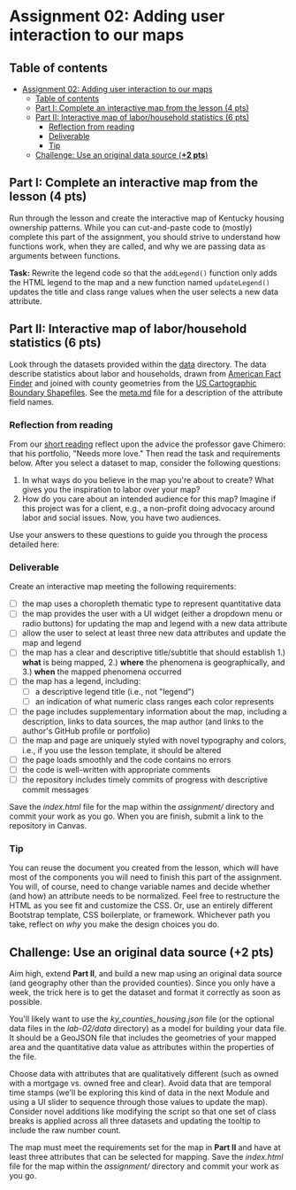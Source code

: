 # Assignment 02: Adding user interaction to our maps

## Table of contents

<!-- TOC -->

- [Assignment 02: Adding user interaction to our maps](#assignment-02-adding-user-interaction-to-our-maps)
    - [Table of contents](#table-of-contents)
    - [Part I: Complete an interactive map from the lesson (4 pts)](#part-i-complete-an-interactive-map-from-the-lesson-4-pts)
    - [Part II: Interactive map of labor/household statistics (6 pts)](#part-ii-interactive-map-of-laborhousehold-statistics-6-pts)
        - [Reflection from reading](#reflection-from-reading)
        - [Deliverable](#deliverable)
        - [Tip](#tip)
    - [Challenge: Use an original data source (**+2 pts**)](#challenge-use-an-original-data-source-2-pts)

<!-- /TOC -->

## Part I: Complete an interactive map from the lesson (4 pts)

Run through the lesson and create the interactive map of Kentucky housing ownership patterns. While you can cut-and-paste code to (mostly) complete this part of the assignment, you should strive to understand how functions work, when they are called, and why we are passing data as arguments between functions.

**Task:** Rewrite the legend code so that the `addLegend()` function only adds the HTML legend to the map and a new function named `updateLegend()` updates the title and class range values when the user selects a new data attribute. 


## Part II: Interactive map of labor/household statistics (6 pts)

Look through the datasets provided within the [data](data/) directory. The data describe statistics about labor and households, drawn from [American Fact Finder](https://factfinder.census.gov) and joined with county geometries from the [US Cartographic Boundary Shapefiles](https://www.census.gov/geo/maps-data/data/cbf/cbf_counties.html). See the [meta.md](data/meta.md) file for a description of the attribute field names.


### Reflection from reading

From our [short reading](https://shapeofdesignbook.com/chapters/02-craft-and-beauty/) reflect upon the advice the professor gave Chimero: that his portfolio, "Needs more love." Then read the task and requirements below. After you select a dataset to map, consider the following questions:

1. In what ways do you believe in the map you're about to create? What gives you the inspiration to labor over your map?
2. How do you care about an intended audience for this map? Imagine if this project was for a client, e.g., a non-profit doing advocacy around labor and social issues. Now, you have two audiences.

Use your answers to these questions to guide you through the process detailed here:

### Deliverable

Create an interactive map meeting the following requirements:

- [ ] the map uses a choropleth thematic type to represent quantitative data
- [ ] the map provides the user with a UI widget (either a dropdown menu or radio buttons) for updating the map and legend with a new data attribute
- [ ] allow the user to select at least three new data attributes and update the map and legend
- [ ] the map has a clear and descriptive title/subtitle that should establish 1.) **what** is being mapped, 2.) **where** the phenomena is geographically, and 3.) **when** the mapped phenomena occurred
- [ ] the map has a legend, including:
    - [ ] a descriptive legend title (i.e., not "legend")
    - [ ] an indication of what numeric class ranges each color represents
- [ ] the page includes supplementary information about the map, including a description, links to data sources, the map author (and links to the author's GitHub profile or portfolio)
- [ ] the map and page are uniquely styled with novel typography and colors, i.e., if you use the lesson template, it should be altered
- [ ] the page loads smoothly and the code contains no errors
- [ ] the code is well-written with appropriate comments
- [ ] the repository includes timely commits of progress with descriptive commit messages

Save the _index.html_ file for the map within the _assignment/_ directory and commit your work as you go. When you are finish, submit a link to the repository in Canvas.

### Tip

You can reuse the document you created from the lesson, which will have most of the components you will need to finish this part of the assignment. You will, of course, need to change variable names and decide whether (and how) an attribute needs to be normalized. Feel free to restructure the HTML as you see fit and customize the CSS. Or, use an entirely different Bootstrap template, CSS boilerplate, or framework. Whichever path you take, reflect on *why* you make the design choices you do.

## Challenge: Use an original data source (**+2 pts**)

Aim high, extend **Part II**, and build a new map using an original data source (and geography other than the provided counties). Since you only have a week, the trick here is to get the dataset and format it correctly as soon as possible.

You'll likely want to use the _ky_counties_housing.json_ file (or the optional data files in the _lab-02/data_ directory) as a model for building your data file. It should be a GeoJSON file that includes the geometries of your mapped area and the quantitative data value as attributes within the properties of the file.

Choose data with attributes that are qualitatively different (such as owned with a mortgage vs. owned free and clear). Avoid data that are temporal time stamps (we'll be exploring this kind of data in the next Module and using a UI slider to sequence through those values to update the map). Consider novel additions like modifying the script so that one set of class breaks is applied across all three datasets and updating the tooltip to include the raw number count.

The map must meet the requirements set for the map in **Part II** and have at least three attributes that can be selected for mapping. Save the _index.html_ file for the map within the _assignment/_ directory and commit your work as you go. 